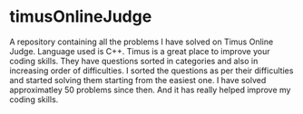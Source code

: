 # timusOnlineJudge
A repository containing all the problems I have solved on Timus Online Judge. Language used is C++.
Timus is a great place to improve your coding skills. They have questions sorted in categories and also in increasing order of
difficulties. I sorted the questions as per their difficulties and started solving them starting from the easiest one. I have solved
approximatley 50 problems since then. And it has really helped improve my coding skills. 
